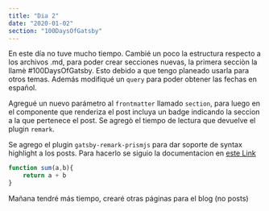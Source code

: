 ```yaml
---
title: "Dia 2"
date: "2020-01-02"
section: "100DaysOfGatsby"
---
```


En este día no tuve mucho tiempo. Cambié un poco la estructura respecto a los archivos .md, para poder crear secciones nuevas, la primera secciòn la llamè #100DaysOfGatsby. Esto debido a que tengo planeado usarla para otros temas. Además modifiqué un `query` para poder obtener las fechas en español.

Agregué un nuevo parámetro al `frontmatter` llamado `section`, para luego en el componente que renderiza el post incluya un badge indicando la seccion a la que pertenece el post.
Se agregò el tiempo de lectura que devuelve el plugin `remark`.

Se agrego el plugin `gatsby-remark-prismjs` para dar soporte de syntax highlight a los posts. Para hacerlo se siguio la documentacion en <a href="https://www.gatsbyjs.org/packages/gatsby-remark-prismjs/" > este Link </a>


```javascript
function sum(a,b){
    return a + b
}
```

Mañana tendré más tiempo, crearé otras páginas para el blog (no posts)  
